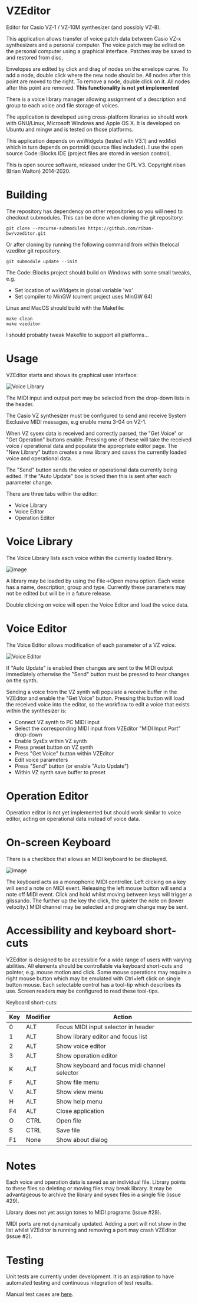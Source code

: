 VZEditor
=========

Editor for Casio VZ-1 / VZ-10M synthesizer (and possibly VZ-8).

This application allows transfer of voice patch data between Casio VZ-x synthesizers and a personal computer. The voice patch may be edited on the personal computer using a graphical interface. Patches may be saved to and restored from disc.

Envelopes are edited by click and drag of nodes on the envelope curve. To add a node, double click where the new node should be. All nodes after this point are moved to the right. To remove a node, double click on it. All nodes after this point are removed. **This functionality is not yet implemented**

There is a voice library manager allowing assignment of a description and group to each voice and file storage of voices.

The application is developed using cross-platform libraries so should work with GNU/Linux, Microsoft Windows and Apple OS X. It is developed on Ubuntu and mingw and is tested on those platforms.

This application depends on wxWidgets (tested with V3.1) and wxMidi which in turn depends on portmidi (source files included). I use the open source Code::Blocks IDE (project files are stored in version control).

This is open source software, released under the GPL V3. Copyright riban (Brian Walton) 2014-2020.

# Building

The repository has dependency on other repositories so you will need to checkout submodules. This can be done when cloning the git repository:

```
git clone --recurse-submodules https://github.com/riban-bw/vzeditor.git
```

Or after cloning by running the following command from within thelocal  vzeditor git repository.

```
git submodule update --init
```

The Code::Blocks project should build on Windows with some small tweaks, e.g.

- Set location of wxWidgets in global variable 'wx'
- Set compiler to MinGW (current project uses MinGW 64)

Linux and MacOS should build with the Makefile:

```
make clean
make vzeditor
```

I should probably tweak Makefile to support all platforms...

# Usage

VZEditor starts and shows its graphical user interface:

![Voice Library](https://user-images.githubusercontent.com/3158323/73539372-2a288a00-4425-11ea-97d3-b3ff625a0ae6.png)

The MIDI input and output port may be selected from the drop-down lists in the header.

The Casio VZ synthesizer must be configured to send and receive System Exclusive MIDI messages, e.g enable menu 3-04 on VZ-1.

When VZ sysex data is received and correctly parsed, the "Get Voice" or "Get Operation" buttons enable. Pressing one of these will take the received voice / operational data and populate the appropriate editor page. The "New Library" button creates a new library and saves the currently loaded voice and operational data.

The "Send" button sends the voice or operational data currently being edited. If the "Auto Update" box is ticked then this is sent after each parameter change.

There are three tabs within the editor:
- Voice Library
- Voice Editor
- Operation Editor

# Voice Library

The Voice Library lists each voice within the currently loaded library.

![image](https://user-images.githubusercontent.com/3158323/73608145-05fcb280-45b7-11ea-8f62-e53b91017aa7.png)

A library may be loaded by using the File->Open menu option. Each voice has a name, description, group and type. Currently these parameters may not be edited but will be in a future release.

Double clicking on voice will open the Voice Editor and load the voice data.

# Voice Editor

The Voice Editor allows modification of each parameter of a VZ voice.

![Voice Editor](https://user-images.githubusercontent.com/3158323/73540594-3b26ca80-4428-11ea-9490-7d8cd38e6872.png)

If "Auto Update" is enabled then changes are sent to the MIDI output immediately otherwise the "Send" button must be pressed to hear changes on the synth.

Sending a voice from the VZ synth will populate a receive buffer in the VZEditor and enable the "Get Voice" button. Pressing this button will load the received voice into the editor, so the workflow to edit a voice that exists within the synthesizer is:

- Connect VZ synth to PC MIDI input
- Select the corresponding MIDI input from VZEditor "MIDI Input Port" drop-down
- Enable SysEx within VZ synth
- Press preset button on VZ synth
- Press "Get Voice" button within VZEditor
- Edit voice parameters
- Press "Send" button (or enable "Auto Update")
- Within VZ synth save buffer to preset 
 
# Operation Editor

Operation editor is not yet implemented but should work similar to voice editor, acting on operational data instead of voice data.

# On-screen Keyboard

There is a checkbox that allows an MIDI keyboard to be displayed.

![image](https://user-images.githubusercontent.com/3158323/73608111-9ab2e080-45b6-11ea-9ff2-b9349c51bf1a.png)

The keyboard acts as a monophonic MIDI controller. Left clicking on a key will send a note on MIDI event. Releasing the left mouse button will send a note off MIDI event. Click and hold whilst moving between keys will trigger a glissando. The further up the key the click, the quieter the note on (lower velocity.) MIDI channel may be selected and program change may be sent.

# Accessibility and keyboard short-cuts

VZEditor is designed to be accessible for a wide range of users with varying abilities. All elements should be controllable via keyboard short-cuts and pointer, e.g. mouse motion and click. Some mouse operations may require a right mouse button which may be emulated with Ctrl+left click on single button mouse. Each selectable control has a tool-tip which describes its use. Screen readers may be configured to read these tool-tips.

Keyboard short-cuts:

Key | Modifier | Action
--- | -------- | ------
 0 | ALT | Focus MIDI input selector in header
 1 | ALT | Show library editor and focus list
 2 | ALT | Show voice editor
 3 | ALT | Show operation editor
 K | ALT | Show keyboard and focus midi channel selector
 F | ALT | Show file menu
 V | ALT | Show view menu
 H | ALT | Show help menu
F4 | ALT | Close application
 O | CTRL | Open file
 S | CTRL | Save file
F1 | None | Show about dialog 

# Notes

Each voice and operation data is saved as an individual file. Library points to these files so deleting or moving files may break library. It may be advantageous to archive the library and sysex files in a single file (issue #29).

Library does not yet assign tones to MIDI programs (issue #28).

MIDI ports are not dynamically updated. Adding a port will not show in the list whilst VZEditor is running and removing a port may crash VZEditor (issue #2).

# Testing

Unit tests are currently under development. It is an aspiration to have automated testing and continuous integration of test results.

Manual test cases are [here](https://riban.app.testcollab.com/index.php/#/new/project/4).
